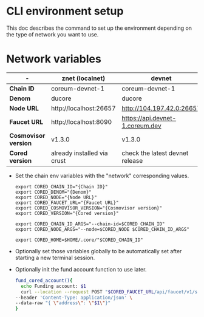 # CLI environment setup

This doc describes the command to set up the environment depending on the type of network you want to use.

# Network variables
<!-- markdown-link-check-disable -->
| \-                     | znet (localnet)             | devnet                          |
|------------------------|-----------------------------|---------------------------------|
| **Chain ID**           | coreum-devnet-1             | coreum-devnet-1                 |
| **Denom**              | ducore                      | ducore                          |
| **Node URL**           | http://localhost:26657      | http://104.197.42.0:26657       |
| **Faucet URL**         | http://localhost:8090       | https://api.devnet-1.coreum.dev |
| **Cosmovisor version** | v1.3.0                      | v1.3.0                          |
| **Cored version**      | already installed via crust | check the latest devnet release |
<!-- markdown-link-check-enable -->

* Set the chain env variables with the "network" corresponding values.

    ```
    export CORED_CHAIN_ID="{Chain ID}"
    export CORED_DENOM="{Denom}"
    export CORED_NODE="{Node URL}"
    export CORED_FAUCET_URL="{Faucet URL}"
    export CORED_COSMOVISOR_VERSION="{Cosmovisor version}"
    export CORED_VERSION="{Cored version}"
    
    export CORED_CHAIN_ID_ARGS="--chain-id=$CORED_CHAIN_ID"
    export CORED_NODE_ARGS="--node=$CORED_NODE $CORED_CHAIN_ID_ARGS"
    
    export CORED_HOME=$HOME/.core/"$CORED_CHAIN_ID"
    ```

* Optionally set those variables globally to be automatically set after starting a new terminal session.

* Optionally init the fund account function to use later.

    ```bash
    fund_cored_account(){ 
      echo Funding account: $1
      curl --location --request POST "$CORED_FAUCET_URL/api/faucet/v1/send-money" \
    --header 'Content-Type: application/json' \
    --data-raw "{ \"address\": \"$1\"}"
    }
    ```
